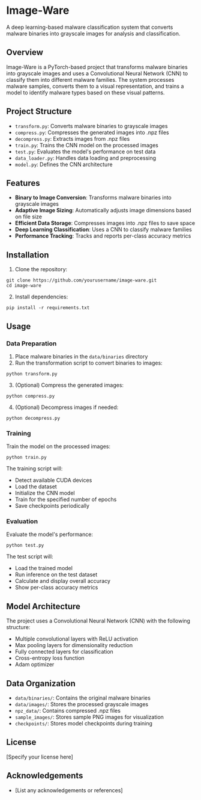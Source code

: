 # Image-Ware

A deep learning-based malware classification system that converts malware binaries into grayscale images for analysis and classification.

## Overview

Image-Ware is a PyTorch-based project that transforms malware binaries into grayscale images and uses a Convolutional Neural Network (CNN) to classify them into different malware families. The system processes malware samples, converts them to a visual representation, and trains a model to identify malware types based on these visual patterns.

## Project Structure

- `transform.py`: Converts malware binaries to grayscale images
- `compress.py`: Compresses the generated images into .npz files
- `decompress.py`: Extracts images from .npz files
- `train.py`: Trains the CNN model on the processed images
- `test.py`: Evaluates the model's performance on test data
- `data_loader.py`: Handles data loading and preprocessing
- `model.py`: Defines the CNN architecture

## Features

- **Binary to Image Conversion**: Transforms malware binaries into grayscale images
- **Adaptive Image Sizing**: Automatically adjusts image dimensions based on file size
- **Efficient Data Storage**: Compresses images into .npz files to save space
- **Deep Learning Classification**: Uses a CNN to classify malware families
- **Performance Tracking**: Tracks and reports per-class accuracy metrics

## Installation

1. Clone the repository:
```
git clone https://github.com/yourusername/image-ware.git
cd image-ware
```

2. Install dependencies:
```
pip install -r requirements.txt
```

## Usage

### Data Preparation

1. Place malware binaries in the `data/binaries` directory
2. Run the transformation script to convert binaries to images:
```
python transform.py
```

3. (Optional) Compress the generated images:
```
python compress.py
```

4. (Optional) Decompress images if needed:
```
python decompress.py
```

### Training

Train the model on the processed images:
```
python train.py
```

The training script will:
- Detect available CUDA devices
- Load the dataset
- Initialize the CNN model
- Train for the specified number of epochs
- Save checkpoints periodically

### Evaluation

Evaluate the model's performance:
```
python test.py
```

The test script will:
- Load the trained model
- Run inference on the test dataset
- Calculate and display overall accuracy
- Show per-class accuracy metrics

## Model Architecture

The project uses a Convolutional Neural Network (CNN) with the following structure:
- Multiple convolutional layers with ReLU activation
- Max pooling layers for dimensionality reduction
- Fully connected layers for classification
- Cross-entropy loss function
- Adam optimizer

## Data Organization

- `data/binaries/`: Contains the original malware binaries
- `data/images/`: Stores the processed grayscale images
- `npz_data/`: Contains compressed .npz files
- `sample_images/`: Stores sample PNG images for visualization
- `checkpoints/`: Stores model checkpoints during training

## License

[Specify your license here]

## Acknowledgements

- [List any acknowledgements or references]

